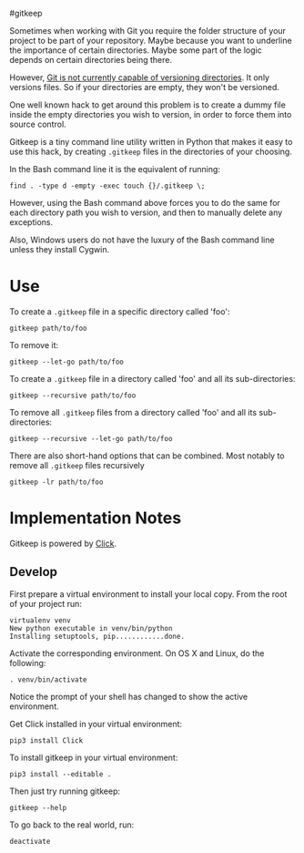 #gitkeep

Sometimes when working with Git you require the folder structure of your project
to be part of your repository. Maybe because you want to underline the
importance of certain directories. Maybe some part of the logic depends on
certain directories being there.

However, [Git is not currently capable of versioning directories](https://git.wiki.kernel.org/index.php/GitFaq#Can_I_add_empty_directories.3F).
It only versions files. So if your directories are empty, they won't be versioned.

One well known hack to get around this problem is to create a dummy file inside
the empty directories you wish to version, in order to force them into source
control.

Gitkeep is a tiny command line utility written in Python that makes it easy to
use this hack, by creating `.gitkeep` files in the directories of your choosing.

In the Bash command line it is the equivalent of running:

    find . -type d -empty -exec touch {}/.gitkeep \;

However, using the Bash command above forces you to do the same for each directory
path you wish to version, and then to manually delete any exceptions.

Also, Windows users do not have the luxury of the Bash command line unless they
install Cygwin.

# Use

To create a `.gitkeep` file in a specific directory called 'foo':

    gitkeep path/to/foo

To remove it:

	gitkeep --let-go path/to/foo

To create a `.gitkeep` file in a directory called 'foo' and all its
sub-directories:

    gitkeep --recursive path/to/foo

To remove all `.gitkeep` files from a directory called 'foo' and all its
sub-directories:

    gitkeep --recursive --let-go path/to/foo

There are also short-hand options that can be combined. Most notably to remove
all `.gitkeep` files recursively

	gitkeep -lr path/to/foo

# Implementation Notes

Gitkeep is powered by [Click](http://click.pocoo.org/6/).

## Develop

First prepare a virtual environment to install your local copy. From the root of
your project run:

    virtualenv venv
    New python executable in venv/bin/python
    Installing setuptools, pip............done.

Activate the corresponding environment. On OS X and Linux, do the following:

    . venv/bin/activate

Notice the prompt of your shell has changed to show the active environment.

Get Click installed in your virtual environment:

    pip3 install Click

To install gitkeep in your virtual environment:

	pip3 install --editable .

Then just try running gitkeep:

	gitkeep --help

To go back to the real world, run:

    deactivate
